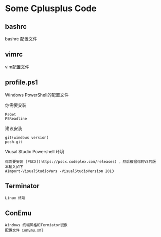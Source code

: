 Some Cplusplus Code
===================

bashrc
------

bashrc 配置文件

vimrc
-----

vim配置文件

profile.ps1
-----------

Windows PowerShell的配置文件

你需要安装 
	
	PsGet
	PSReadline

建议安装
	
	git(windows version)
	posh-git

Viusal Studio Powershell 环境

	你需要安装 [PSCX](https://pscx.codeplex.com/releases) ，然后根据你的VS的版本输入如下
	#Import-VisualStudioVars -VisualStudioVersion 2013 

Terminator
----------

	Linux 终端

ConEmu
------

	Windows 终端风格和Termiator很像
	配置文件 ConEmu.xml
	
	
